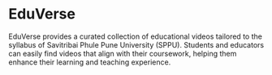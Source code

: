 # EduVerse
EduVerse provides a curated collection of educational videos tailored to the syllabus of Savitribai Phule Pune University (SPPU). Students and educators can easily find videos that align with their coursework, helping them enhance their learning and teaching experience.
